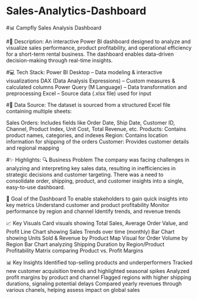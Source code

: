 # Sales-Analytics-Dashboard
#📊 Campfly Sales Analysis Dashboard

#🧭 Description:
An interactive Power BI dashboard designed to analyze and visualize sales performance, product profitability, and operational efficiency for a short-term rental business. The dashboard enables data-driven decision-making through real-time insights.

#💻 Tech Stack:
Power BI Desktop – Data modeling & interactive visualizations
DAX (Data Analysis Expressions) – Custom measures & calculated columns
Power Query (M Language) – Data transformation and preprocessing
Excel – Source data (.xlsx file) used for input

#📂 Data Source:
The dataset is sourced from a structured Excel file containing multiple sheets:

Sales Orders: Includes fields like Order Date, Ship Date, Customer ID, Channel, Product Index, Unit Cost, Total Revenue, etc.
Products: Contains product names, categories, and indexes
Region: Contains location information for shipping of the orders
Customer: Provides customer details and regional mapping

#✨ Highlights:
🔍 Business Problem
The company was facing challenges in analyzing and interpreting key sales data, resulting in inefficiencies in strategic decisions and customer targeting. There was a need to consolidate order, shipping, product, and customer insights into a single, easy-to-use dashboard.

🎯 Goal of the Dashboard
To enable stakeholders to gain quick insights into key metrics
Understand customer and product profitability
Monitor performance by region and channel
Identify trends, and revenue trends

📈 Key Visuals
Card visuals showing Total Sales, Average Order Value, and Profit
Line Chart showing Sales Trends over time (monthly)
Bar Chart showing Units Sold & Revenue by Product
Map Visual for Order Volume by Region
Bar Chart analyzing Shipping Duration by Region/Product
Profitability Matrix comparing Product vs. Profit Margins

📊 Key Insights
Identified top-selling products and underperformers
Tracked new customer acquisition trends and highlighted seasonal spikes
Analyzed profit margins by product and channel
Flagged regions with higher shipping durations, signaling potential delays
Compared yearly revenues through various chanels, helping assess impact on global sales

